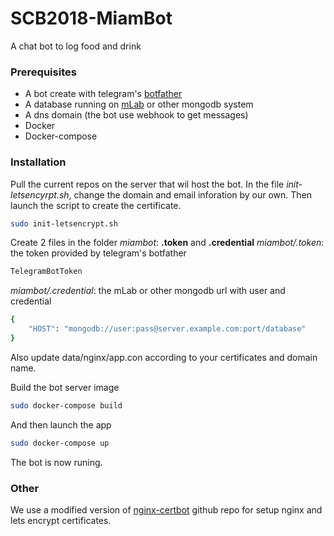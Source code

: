 # SCB2018-MiamBot
A chat bot to log food and drink

### Prerequisites
* A bot create with telegram's [botfather](https://core.telegram.org/bots)
* A database running on [mLab](https://mlab.com/home) or other mongodb system
* A dns domain (the bot use webhook to get messages)
* Docker
* Docker-compose

### Installation
Pull the current repos on the server that wil host the bot.
In the file *init-letsencyrpt.sh*, change the domain and email inforation by our own. Then launch the script to create the certificate.
```sh
sudo init-letsencrypt.sh
```
Create 2 files in the folder *miambot*: **.token** and **.credential**
*miambot/.token*: the token provided by telegram's botfather
```sh
TelegramBotToken
```
*miambot/.credential*: the mLab or other mongodb url with user and credential
```sh
{
    "HOST": "mongodb://user:pass@server.example.com:port/database"
}
```
Also update data/nginx/app.con according to your certificates and domain name.

Build the bot server image
```sh
sudo docker-compose build
```
And then launch the app
```sh
sudo docker-compose up
```
The bot is now runing.

### Other
We use a modified version of [nginx-certbot](https://github.com/wmnnd/nginx-certbot) github repo for setup nginx and lets encrypt certificates.
